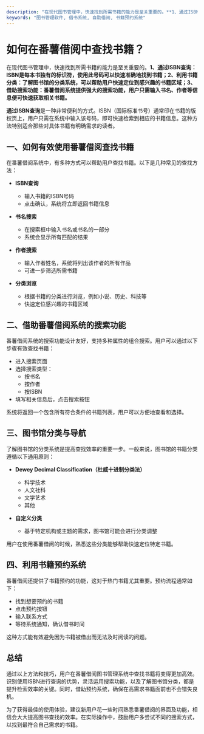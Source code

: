 ```yaml
---
description: "在现代图书管理中，快速找到所需书籍的能力是至关重要的。**1、通过ISBN查询：ISBN是每本书独有的标识符，使用此号码可以快速准确地找到书籍；2、利用书籍分类：了解图书馆的分类系统，可以帮助用户快速定位到感兴趣的书籍区域；3、借助搜索功能：番薯借阅系统提供强大的搜索功能，用户只需输入书名、作者等信息便可快速获取相关书籍。** "
keywords: "图书管理软件, 借书系统, 自助借阅, 书籍预约系统"
---
```

# 如何在番薯借阅中查找书籍？

在现代图书管理中，快速找到所需书籍的能力是至关重要的。**1、通过ISBN查询：ISBN是每本书独有的标识符，使用此号码可以快速准确地找到书籍；2、利用书籍分类：了解图书馆的分类系统，可以帮助用户快速定位到感兴趣的书籍区域；3、借助搜索功能：番薯借阅系统提供强大的搜索功能，用户只需输入书名、作者等信息便可快速获取相关书籍。** 

**通过ISBN查询**是一种非常便利的方式。ISBN（国际标准书号）通常印在书籍的版权页上，用户只需在系统中输入该号码，即可快速检索到相应的书籍信息。这种方法特别适合那些对具体书籍有明确需求的读者。

## **一、如何有效使用番薯借阅查找书籍**

在番薯借阅系统中，有多种方式可以帮助用户查找书籍。以下是几种常见的查找方法：

- **ISBN查询**
  - 输入书籍的ISBN号码
  - 点击确认，系统将立即返回书籍信息

- **书名搜索**
  - 在搜索框中输入书名或书名的一部分
  - 系统会显示所有匹配的结果

- **作者搜索**
  - 输入作者姓名，系统将列出该作者的所有作品
  - 可进一步筛选所需书籍

- **分类浏览**
  - 根据书籍的分类进行浏览，例如小说、历史、科技等
  - 快速定位感兴趣的书籍区域

## **二、借助番薯借阅系统的搜索功能**

番薯借阅系统的搜索功能设计友好，支持多种属性的组合搜索。用户可以通过以下步骤有效查找书籍：

- 进入搜索页面
- 选择搜索类型：
  - 按书名
  - 按作者
  - 按ISBN
- 填写相关信息后，点击搜索按钮

系统将返回一个包含所有符合条件的书籍列表，用户可以方便地查看和选择。

## **三、图书馆分类与导航**

了解图书馆的分类系统是提高查找效率的重要一步。一般来说，图书馆的书籍分类遵循以下通用原则：

- **Dewey Decimal Classification（杜威十进制分类法）** 
  - 科学技术
  - 人文社科
  - 文学艺术
  - 其他 

- **自定义分类**
  - 基于特定机构或主题的需求，图书馆可能会进行分类调整

用户在使用番薯借阅的时候，熟悉这些分类能够帮助快速定位特定书籍。

## **四、利用书籍预约系统**

番薯借阅还提供了书籍预约的功能，这对于热门书籍尤其重要。预约流程通常如下：

- 找到想要预约的书籍
- 点击预约按钮
- 输入联系方式
- 等待系统通知，确认借书时间

这种方式能有效避免因为书籍被借出而无法及时阅读的问题。

## **总结**

通过以上方法和技巧，用户在番薯借阅图书管理系统中查找书籍将变得更加高效。识别使用ISBN进行查询的优势，灵活运用搜索功能，以及了解图书馆分类，都是提升检索效率的关键。同时，借助预约系统，确保在高需求书籍面前也不会错失良机。

为了获得最佳的使用体验，建议新用户花一些时间熟悉番薯借阅的界面及功能，相信会大大提高图书查找的效率。在实际操作中，鼓励用户多尝试不同的搜索方式，以找到最符合自己需求的书籍。
